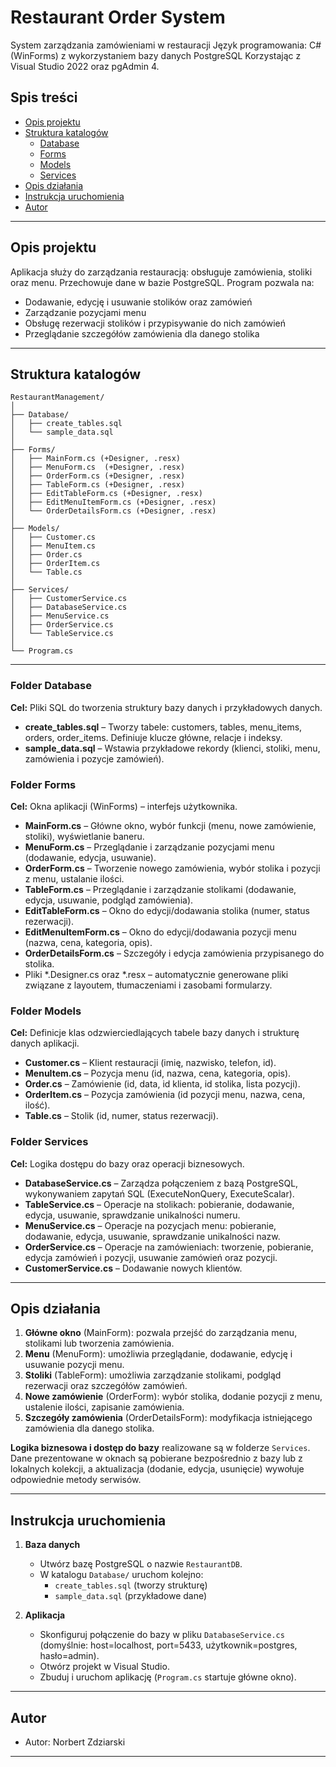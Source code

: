 # Restaurant Order System

System zarządzania zamówieniami w restauracji Język programowania: C# (WinForms) z wykorzystaniem bazy danych PostgreSQL Korzystając z Visual Studio 2022 oraz pgAdmin 4.

## Spis treści

- [Opis projektu](#opis-projektu)
- [Struktura katalogów](#struktura-katalogów)
  - [Database](#database)
  - [Forms](#forms)
  - [Models](#models)
  - [Services](#services)
- [Opis działania](#opis-działania)
- [Instrukcja uruchomienia](#instrukcja-uruchomienia)
- [Autor](#autor)

---

## Opis projektu

Aplikacja służy do zarządzania restauracją: obsługuje zamówienia, stoliki oraz menu. Przechowuje dane w bazie PostgreSQL. Program pozwala na:
- Dodawanie, edycję i usuwanie stolików oraz zamówień
- Zarządzanie pozycjami menu
- Obsługę rezerwacji stolików i przypisywanie do nich zamówień
- Przeglądanie szczegółów zamówienia dla danego stolika

---

## Struktura katalogów

```
RestaurantManagement/
│
├── Database/
│   ├── create_tables.sql
│   └── sample_data.sql
│
├── Forms/
│   ├── MainForm.cs (+Designer, .resx)
│   ├── MenuForm.cs  (+Designer, .resx)
│   ├── OrderForm.cs (+Designer, .resx)
│   ├── TableForm.cs (+Designer, .resx)
│   ├── EditTableForm.cs (+Designer, .resx)
│   ├── EditMenuItemForm.cs (+Designer, .resx)
│   └── OrderDetailsForm.cs (+Designer, .resx)
│
├── Models/
│   ├── Customer.cs
│   ├── MenuItem.cs
│   ├── Order.cs
│   ├── OrderItem.cs
│   └── Table.cs
│
├── Services/
│   ├── CustomerService.cs
│   ├── DatabaseService.cs
│   ├── MenuService.cs
│   ├── OrderService.cs
│   └── TableService.cs
│
└── Program.cs
```

---

### Folder **Database**

**Cel:** Pliki SQL do tworzenia struktury bazy danych i przykładowych danych.

- **create_tables.sql** – Tworzy tabele: customers, tables, menu_items, orders, order_items. Definiuje klucze główne, relacje i indeksy.  
- **sample_data.sql** – Wstawia przykładowe rekordy (klienci, stoliki, menu, zamówienia i pozycje zamówień).

### Folder **Forms**

**Cel:** Okna aplikacji (WinForms) – interfejs użytkownika.

- **MainForm.cs** – Główne okno, wybór funkcji (menu, nowe zamówienie, stoliki), wyświetlanie baneru.
- **MenuForm.cs** – Przeglądanie i zarządzanie pozycjami menu (dodawanie, edycja, usuwanie).
- **OrderForm.cs** – Tworzenie nowego zamówienia, wybór stolika i pozycji z menu, ustalanie ilości.
- **TableForm.cs** – Przeglądanie i zarządzanie stolikami (dodawanie, edycja, usuwanie, podgląd zamówienia).
- **EditTableForm.cs** – Okno do edycji/dodawania stolika (numer, status rezerwacji).
- **EditMenuItemForm.cs** – Okno do edycji/dodawania pozycji menu (nazwa, cena, kategoria, opis).
- **OrderDetailsForm.cs** – Szczegóły i edycja zamówienia przypisanego do stolika.
- Pliki *.Designer.cs oraz *.resx – automatycznie generowane pliki związane z layoutem, tłumaczeniami i zasobami formularzy.

### Folder **Models**

**Cel:** Definicje klas odzwierciedlających tabele bazy danych i strukturę danych aplikacji.

- **Customer.cs** – Klient restauracji (imię, nazwisko, telefon, id).
- **MenuItem.cs** – Pozycja menu (id, nazwa, cena, kategoria, opis).
- **Order.cs** – Zamówienie (id, data, id klienta, id stolika, lista pozycji).
- **OrderItem.cs** – Pozycja zamówienia (id pozycji menu, nazwa, cena, ilość).
- **Table.cs** – Stolik (id, numer, status rezerwacji).

### Folder **Services**

**Cel:** Logika dostępu do bazy oraz operacji biznesowych.

- **DatabaseService.cs** – Zarządza połączeniem z bazą PostgreSQL, wykonywaniem zapytań SQL (ExecuteNonQuery, ExecuteScalar).
- **TableService.cs** – Operacje na stolikach: pobieranie, dodawanie, edycja, usuwanie, sprawdzanie unikalności numeru.
- **MenuService.cs** – Operacje na pozycjach menu: pobieranie, dodawanie, edycja, usuwanie, sprawdzanie unikalności nazw.
- **OrderService.cs** – Operacje na zamówieniach: tworzenie, pobieranie, edycja zamówień i pozycji, usuwanie zamówień oraz pozycji.
- **CustomerService.cs** – Dodawanie nowych klientów.

---

## Opis działania

1. **Główne okno** (MainForm): pozwala przejść do zarządzania menu, stolikami lub tworzenia zamówienia.
2. **Menu** (MenuForm): umożliwia przeglądanie, dodawanie, edycję i usuwanie pozycji menu.
3. **Stoliki** (TableForm): umożliwia zarządzanie stolikami, podgląd rezerwacji oraz szczegółów zamówień.
4. **Nowe zamówienie** (OrderForm): wybór stolika, dodanie pozycji z menu, ustalenie ilości, zapisanie zamówienia.
5. **Szczegóły zamówienia** (OrderDetailsForm): modyfikacja istniejącego zamówienia dla danego stolika.

**Logika biznesowa i dostęp do bazy** realizowane są w folderze `Services`. Dane prezentowane w oknach są pobierane bezpośrednio z bazy lub z lokalnych kolekcji, a aktualizacja (dodanie, edycja, usunięcie) wywołuje odpowiednie metody serwisów.

---

## Instrukcja uruchomienia

1. **Baza danych**
    - Utwórz bazę PostgreSQL o nazwie `RestaurantDB`.
    - W katalogu `Database/` uruchom kolejno:
        - `create_tables.sql` (tworzy strukturę)
        - `sample_data.sql` (przykładowe dane)

2. **Aplikacja**
    - Skonfiguruj połączenie do bazy w pliku `DatabaseService.cs` (domyślnie: host=localhost, port=5433, użytkownik=postgres, hasło=admin).
    - Otwórz projekt w Visual Studio.
    - Zbuduj i uruchom aplikację (`Program.cs` startuje główne okno).

---

## Autor

- Autor: Norbert Zdziarski  

---
